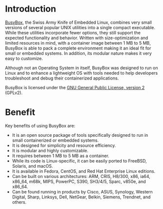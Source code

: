 
# Introduction
[BusyBox](https://busybox.net/), the Swiss Army Knife of Embedded Linux, combines very small versions of several popular UNIX utilities into a single compact executable. While these utilities incorporate fewer options, they still support the expected functionality and behavior. Written with size-optimization and limited resources in mind, with a container image between 1 MB to 5 MB, BusyBox is able to pack a complete environment making it an ideal fit for small or embedded systems. In addition, its modular nature makes it very easy to customize. 

Although not an Operating System in itself, BusyBox was designed to run on Linux and to enhance a lightweight OS with tools needed to help developers troubleshoot and debug their containerized applications.

BusyBox is licensed under the [GNU General Public License, version 2](https://www.gnu.org/licenses/old-licenses/gpl-2.0.html) (GPLv2).

# Benefit
Key benefits of using BusyBox are:

- It is an open source package of tools specifically designed to run in small containerized or embedded systems.
- It is designed for simplicity and resource efficiency. 
- It is modular and highly customizable.
- It requires between 1 MB to 5 MB as a container.
- While its code is Linux-specific, it can be easily ported to FreeBSD, Solaris, and macOS.
- It is available in Fedora, CentOS, and Red Hat Enterprise Linux editions.
- Can be built on various architectures: ARM, CRIS, H8/300, x86, ia64, x86_64, m68k, MIPS, PowerPC, S390, SH3/4/5, Sparc, v850e, and x86_64. 
- Can be found running in products by Cisco, ASUS, Synology, Western Digital, Sharp, Linksys, Dell, NetGear, Belkin, Siemens, Trendnet, and others.
